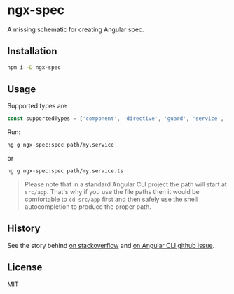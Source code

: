 # ngx-spec

A missing schematic for creating Angular spec.

## Installation

```sh
npm i -D ngx-spec
```

## Usage

Supported types are

```ts
const supportedTypes = ['component', 'directive', 'guard', 'service', 'pipe', 'module'];
```

Run:

```sh
ng g ngx-spec:spec path/my.service
```

or

```sh
ng g ngx-spec:spec path/my.service.ts
```

> Please note that in a standard Angular CLI project the path will start at `src/app`. That's why if you use the file paths then it would be comfortable to `cd src/app` first and then safely use the shell autocompletion to produce the proper path.

## History

See the story behind [on stackoverflow](https://stackoverflow.com/q/46276055/1990451) and [on Angular CLI github issue](https://github.com/angular/angular-cli/issues/7727).

## License

MIT
